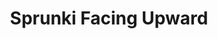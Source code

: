 ---
slug: sprunki-facing-upward
title: Sprunki Facing Upward
description: "Sprunki Facing Upward is an exciting online game. Play for free directly in your browser!"
icon: /images/popular_mods/Sprunki Facing Upward.png
url: https://wowtbc.net/sprunkin/sprunki-facing-upwards/index.html
previewImage: /images/popular_mods/Sprunki Facing Upward.png
type: popular mods

# SEO配置
seo:
  title: "Sprunki Facing Upward - Play Free Online Game | Fun Browser Games"
  description: "Sprunki Facing Upward - Play this fun online game for free in your browser. No download required!"
  ogImage: "/images/popular_mods/Sprunki Facing Upward.png"
  keywords: "sprunki-facing-upward, online game, browser game, free game, popular mods game, play online"

videoUrls:
  - https://www.youtube.com/embed/example1
  - https://www.youtube.com/embed/example2

whyPlay:
  title: "Why Play Sprunki Facing Upward?"
  items:
    - "Immersive Gameplay: Sprunki Facing Upward offers an engaging and immersive gaming experience that will keep you entertained for hours"
    - "Challenging Levels: Test your skills with increasingly difficult challenges and obstacles"
    - "Beautiful Graphics: Enjoy stunning visuals and smooth animations that bring the game world to life"
    - "Regular Updates: New content and features are added regularly to keep the game fresh and exciting"
    - "Free to Play: Experience all the fun without spending a penny"
    - "Community Features: Connect with other players, share strategies, and compete for high scores"
    - "Cross-Platform: Play on any device with a web browser, no downloads required"

features:
  title: "Key Features of Sprunki Facing Upward"
  image: "/images/popular_mods/Sprunki Facing Upward.png"
  items:
    - "Intuitive Controls: Easy to learn controls make Sprunki Facing Upward accessible for players of all skill levels"
    - "Multiple Game Modes: Enjoy various gameplay options that provide different challenges and experiences"
    - "Character Customization: Personalize your gaming experience with unique characters and items"
    - "Achievement System: Complete special tasks to earn rewards and recognition"
    - "Leaderboards: Compete with players worldwide and see who can achieve the highest scores"

characteristics:
  title: "Game Characteristics"
  image: "/images/popular_mods/Sprunki Facing Upward.png"
  items:
    - "Genre: Popular mods game with elements of strategy and skill"
    - "Difficulty: Suitable for both casual gamers and those seeking a challenge"
    - "Play Time: Quick sessions or extended gameplay, depending on your preference"
    - "Art Style: Vibrant and engaging visuals that enhance the gaming experience"
    - "Sound Design: Immersive audio that complements the gameplay perfectly"

info: "Sprunki Facing Upward is an exciting online game that offers players a unique and engaging gaming experience. With its intuitive controls, stunning visuals, and challenging gameplay, Sprunki Facing Upward provides hours of entertainment for players of all ages and skill levels. Whether you're looking for a quick gaming session during a break or an extended play session, Sprunki Facing Upward delivers an immersive experience that will keep you coming back for more. The game features multiple levels of increasing difficulty, ensuring that players are constantly challenged as they progress. With regular updates adding new content and features, Sprunki Facing Upward remains fresh and exciting, providing endless entertainment options for its growing community of players."

howToPlayIntro: "Welcome to Sprunki Facing Upward! This guide will walk you through the basics and help you master the game. Whether you're a beginner or looking to improve your skills, these tips and instructions will enhance your gaming experience."

howToPlaySteps:
  - title: "Getting Started"
    description: "Begin your Sprunki Facing Upward adventure by familiarizing yourself with the controls. Use your keyboard or mouse to navigate through the game interface. The tutorial will guide you through the basic mechanics and help you understand the objectives."
  - title: "Understanding the Objectives"
    description: "In Sprunki Facing Upward, your main goal is to progress through levels by completing specific objectives. Each level presents unique challenges that require different strategies and approaches."
  - title: "Mastering the Controls"
    description: "Practice using the controls to improve your precision and reaction time. Sprunki Facing Upward requires quick reflexes and strategic thinking to overcome obstacles and defeat opponents."
  - title: "Utilizing Power-ups"
    description: "Collect power-ups throughout the game to enhance your abilities and overcome difficult challenges. Each power-up offers unique advantages that can be crucial for success."
  - title: "Developing Strategies"
    description: "As you progress in Sprunki Facing Upward, develop effective strategies for different scenarios. Analyze patterns, anticipate challenges, and adapt your approach to maximize your performance."

faq:
  title: "Frequently Asked Questions about Sprunki Facing Upward"
  items:
    - question: "Is Sprunki Facing Upward free to play?"
      answer: "Yes, Sprunki Facing Upward is completely free to play directly in your web browser. No downloads or purchases are required to enjoy the full game experience."
    - question: "Can I play Sprunki Facing Upward on mobile devices?"
      answer: "Yes, Sprunki Facing Upward is optimized for both desktop and mobile play. You can enjoy the game on any device with a web browser and internet connection."
    - question: "Are there any in-game purchases?"
      answer: "While Sprunki Facing Upward is free to play, there may be optional in-game purchases available for cosmetic items or additional features that don't affect core gameplay."
    - question: "How often is Sprunki Facing Upward updated?"
      answer: "The developers regularly update Sprunki Facing Upward with new content, features, and improvements based on player feedback and game performance."
    - question: "Can I play Sprunki Facing Upward offline?"
      answer: "Currently, Sprunki Facing Upward requires an internet connection to play as it's a browser-based online game."
    - question: "Is Sprunki Facing Upward suitable for children?"
      answer: "Yes, Sprunki Facing Upward is designed to be family-friendly and suitable for players of all ages."
    - question: "How do I report bugs or issues?"
      answer: "If you encounter any problems while playing Sprunki Facing Upward, you can report them through the game's support page or contact the developers directly through their website."
    - question: "Still Have Questions?"
      answer: "If you have additional questions about Sprunki Facing Upward that aren't covered in this FAQ, please visit our support center or contact our customer service team for assistance."
---